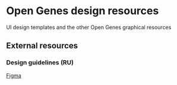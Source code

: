 # Open Genes design resources

UI design templates and the other Open Genes graphical resources

## External resources
### Design guidelines (RU)
[Figma](https://www.figma.com/file/2WZb7S0ZVmpuirTxCztaYc/Open-Genes-%E2%80%94-%D0%94%D0%B8%D0%B7%D0%B0%D0%B9%D0%BD-%D0%B3%D0%B0%D0%B9%D0%B4%D0%BB%D0%B0%D0%B9%D0%BD%D1%8B?node-id=9%3A2)